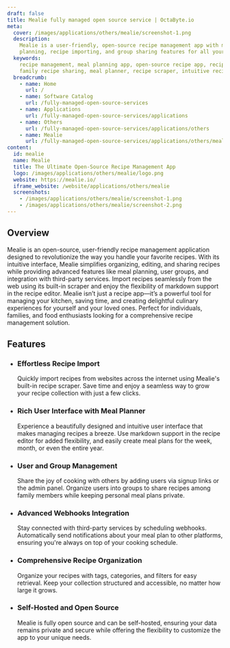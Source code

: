 ```yaml
---
draft: false
title: Mealie fully managed open source service | OctaByte.io
meta:
  cover: /images/applications/others/mealie/screenshot-1.png
  description:
    Mealie is a user-friendly, open-source recipe management app with meal
    planning, recipe importing, and group sharing features for all your culinary needs.
  keywords:
    recipe management, meal planning app, open-source recipe app, recipe organizer,
    family recipe sharing, meal planner, recipe scraper, intuitive recipe app
  breadcrumb:
    - name: Home
      url: /
    - name: Software Catalog
      url: /fully-managed-open-source-services
    - name: Applications
      url: /fully-managed-open-source-services/applications
    - name: Others
      url: /fully-managed-open-source-services/applications/others
    - name: Mealie
      url: /fully-managed-open-source-services/applications/others/mealie
content:
  id: mealie
  name: Mealie
  title: The Ultimate Open-Source Recipe Management App
  logo: /images/applications/others/mealie/logo.png
  website: https://mealie.io/
  iframe_website: /website/applications/others/mealie
  screenshots:
    - /images/applications/others/mealie/screenshot-1.png
    - /images/applications/others/mealie/screenshot-2.png
---
```


## Overview

Mealie is an open-source, user-friendly recipe management application designed to revolutionize the way you handle your favorite recipes. With its intuitive interface, Mealie simplifies organizing, editing, and sharing recipes while providing advanced features like meal planning, user groups, and integration with third-party services. Import recipes seamlessly from the web using its built-in scraper and enjoy the flexibility of markdown support in the recipe editor. Mealie isn’t just a recipe app—it’s a powerful tool for managing your kitchen, saving time, and creating delightful culinary experiences for yourself and your loved ones. Perfect for individuals, families, and food enthusiasts looking for a comprehensive recipe management solution.

## Features

- ### Effortless Recipe Import

  Quickly import recipes from websites across the internet using Mealie's built-in recipe scraper. Save time and enjoy a seamless way to grow your recipe collection with just a few clicks.

- ### Rich User Interface with Meal Planner

  Experience a beautifully designed and intuitive user interface that makes managing recipes a breeze. Use markdown support in the recipe editor for added flexibility, and easily create meal plans for the week, month, or even the entire year.

- ### User and Group Management

  Share the joy of cooking with others by adding users via signup links or the admin panel. Organize users into groups to share recipes among family members while keeping personal meal plans private.

- ### Advanced Webhooks Integration

  Stay connected with third-party services by scheduling webhooks. Automatically send notifications about your meal plan to other platforms, ensuring you're always on top of your cooking schedule.

- ### Comprehensive Recipe Organization

  Organize your recipes with tags, categories, and filters for easy retrieval. Keep your collection structured and accessible, no matter how large it grows.

- ### Self-Hosted and Open Source

  Mealie is fully open source and can be self-hosted, ensuring your data remains private and secure while offering the flexibility to customize the app to your unique needs.
